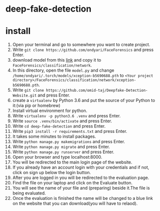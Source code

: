 # deep-fake-detection

# install
1. Open your terminal and go to somewhere you want to create project.
1. Write `git clone https://github.com/ondyari/FaceForensics` and press Enter.
1. download model from this [link](https://data.lip6.fr/cadene/pretrainedmodels/xception-b5690688.pth) and copy it to `FaceForensics/classification/network`.
1. In this directory, open the file `model.py` and change `/home/ondyari/.torch/models/xception-b5690688.pth` to `<Your project directory>/FaceForensics/classification/network/xception-b5690688.pth`.
1. Write `git clone https://github.com/omid-taj/Deepfake-Detection-Website.git` and press Enter.
1. create a `virtualenv` by Python 3.6 and put the source of your Python to it:(via pip or homebrew)
1. Install virtual environment for python.
1. Write `virtualenv -p python3.6 .venv` and press Enter.
1. Write `source .venv/bin/activate` and press Enter.
1. Write `cd deep-fake-detection` and press Enter.
1. Write `pip3 install -r requirements.txt` and press Enter.
1. It takes some minutes to install packages.
1. Write `python manage.py makemigrations` and press Enter.
1. Write `python manage.py migrate` and press Enter.
1. Write `python manage.py runserver` and press Enter.
16. Open your browser and type localhost:8000.
17. You will be redirected to the main login page of the website.
18. If you already have an account login with your credentials and if not, click on sign up below the login button.
19. After you are logged in you will be redirected to the evaluation page. 
20. Find the file on your laptop and click on the Evaluate button.
21. You will see the name of your file and (preparing) beside it.The file is being evaluated.
22. Once the evaluation is finished the name will be changed to a blue link on the website that you can download(you will have to relaod).


